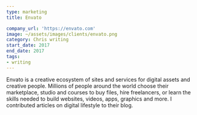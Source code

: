 ```yaml
---
type: marketing
title: Envato

company_url: 'https://envato.com'
image: ~/assets/images/clients/envato.png
category: Chris writing
start_date: 2017
end_date: 2017
tags:
- writing
---
```


Envato is a creative ecosystem of sites and services for digital assets and creative people. Millions of people around the world choose their marketplace, studio and courses to buy files, hire freelancers, or learn the skills needed to build websites, videos, apps, graphics and more. I contributed articles on digital lifestyle to their blog.
